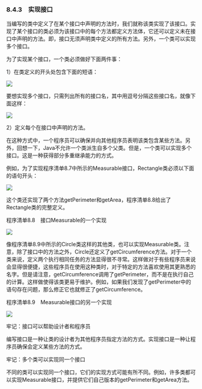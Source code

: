    

### 8.4.3　实现接口

当编写的类中定义了在某个接口中声明的方法时，我们就称该类实现了该接口。实现了某个接口的类必须为该接口中的每个方法都定义方法体，它还可以定义未在接口中声明的方法。即，接口无须声明类中定义的所有方法。另外，一个类可以实现多个接口。

为了实现某个接口，一个类必须做好下面两件事：

1）在类定义的开头处包含下面的短语：

![](0-Assets/Epubook/程序员编程语言经典合集（计算机科学丛书5册套装），javapython编程语言含经典教材龙书《编译原理》%20(Bruce%20Eckel%20%20Alfred%20V.%20Aho%20%20Monica%20S.%20Lam%20etc.)%20(Z-Library)/images/image10855.jpeg)

要想实现多个接口，只需列出所有的接口名，其中用逗号分隔这些接口名，就像下面这样：

![](0-Assets/Epubook/程序员编程语言经典合集（计算机科学丛书5册套装），javapython编程语言含经典教材龙书《编译原理》%20(Bruce%20Eckel%20%20Alfred%20V.%20Aho%20%20Monica%20S.%20Lam%20etc.)%20(Z-Library)/images/image10856.jpeg)

2）定义每个在接口中声明的方法。

在这种方式中，一个程序员可以确保并向其他程序员表明该类包含某些方法。另外，回想一下，Java不允许一个类派生自多个父类。但是，一个类可以实现多个接口。这是一种获得部分多重继承能力的方式。

例如，为了实现程序清单8.7中所示的Measurable接口，Rectangle类必须以下面的语句开头：

![](0-Assets/Epubook/程序员编程语言经典合集（计算机科学丛书5册套装），javapython编程语言含经典教材龙书《编译原理》%20(Bruce%20Eckel%20%20Alfred%20V.%20Aho%20%20Monica%20S.%20Lam%20etc.)%20(Z-Library)/images/image10857.jpeg)

这个类还实现了两个方法getPerimeter和getArea，程序清单8.8给出了Rectangle类的完整定义。

程序清单8.8　接口Measurable的一个实现

![](0-Assets/Epubook/程序员编程语言经典合集（计算机科学丛书5册套装），javapython编程语言含经典教材龙书《编译原理》%20(Bruce%20Eckel%20%20Alfred%20V.%20Aho%20%20Monica%20S.%20Lam%20etc.)%20(Z-Library)/images/image10858.jpeg)

像程序清单8.9中所示的Circle类这样的其他类，也可以实现Measurable类。注意，除了接口中的方法之外，Circle还定义了getCircumference方法。对于一个类来说，定义两个执行相同任务的方法显得很不寻常。这样做对于有些程序员来说会显得很便捷，这些程序员在使用这种类时，对于特定的方法喜欢使用其更熟悉的名字。但是请注意，getCircumference调用了getPerimeter，而不是在执行自己的计算。这样做使得该类更易于维护。例如，如果我们发现了getPerimeter中的语句存在问题，那么修正它也就修正了getCircumference。

程序清单8.9　Measurable接口的另一个实现

![](0-Assets/Epubook/程序员编程语言经典合集（计算机科学丛书5册套装），javapython编程语言含经典教材龙书《编译原理》%20(Bruce%20Eckel%20%20Alfred%20V.%20Aho%20%20Monica%20S.%20Lam%20etc.)%20(Z-Library)/images/image10859.jpeg)

牢记：接口可以帮助设计者和程序员

编写接口是一种让类的设计者为其他程序员指定方法的方式。实现接口是一种让程序员确保会定义某些方法的方式。

牢记：多个类可以实现同一个接口

不同的类可以实现同一个接口，它们的实现方式可能有所不同。例如，许多类都可以实现Measurable接口，并提供它们自己版本的getPerimeter和getArea方法。